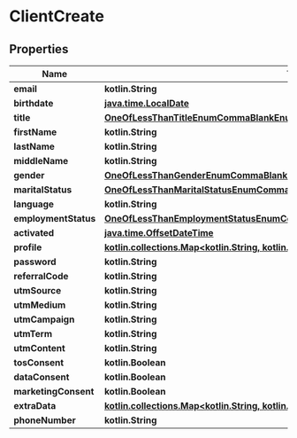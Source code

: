 
# ClientCreate

## Properties
Name | Type | Description | Notes
------------ | ------------- | ------------- | -------------
**email** | **kotlin.String** |  | 
**birthdate** | [**java.time.LocalDate**](java.time.LocalDate.md) |  |  [optional]
**title** | [**OneOfLessThanTitleEnumCommaBlankEnumCommaNullEnumGreaterThan**](OneOfLessThanTitleEnumCommaBlankEnumCommaNullEnumGreaterThan.md) |  |  [optional]
**firstName** | **kotlin.String** |  |  [optional]
**lastName** | **kotlin.String** |  |  [optional]
**middleName** | **kotlin.String** |  |  [optional]
**gender** | [**OneOfLessThanGenderEnumCommaBlankEnumCommaNullEnumGreaterThan**](OneOfLessThanGenderEnumCommaBlankEnumCommaNullEnumGreaterThan.md) |  |  [optional]
**maritalStatus** | [**OneOfLessThanMaritalStatusEnumCommaBlankEnumCommaNullEnumGreaterThan**](OneOfLessThanMaritalStatusEnumCommaBlankEnumCommaNullEnumGreaterThan.md) |  |  [optional]
**language** | **kotlin.String** |  |  [optional]
**employmentStatus** | [**OneOfLessThanEmploymentStatusEnumCommaBlankEnumCommaNullEnumGreaterThan**](OneOfLessThanEmploymentStatusEnumCommaBlankEnumCommaNullEnumGreaterThan.md) |  |  [optional]
**activated** | [**java.time.OffsetDateTime**](java.time.OffsetDateTime.md) |  |  [optional]
**profile** | [**kotlin.collections.Map&lt;kotlin.String, kotlin.Any&gt;**](kotlin.Any.md) |  |  [optional]
**password** | **kotlin.String** |  |  [optional]
**referralCode** | **kotlin.String** |  |  [optional]
**utmSource** | **kotlin.String** |  |  [optional]
**utmMedium** | **kotlin.String** |  |  [optional]
**utmCampaign** | **kotlin.String** |  |  [optional]
**utmTerm** | **kotlin.String** |  |  [optional]
**utmContent** | **kotlin.String** |  |  [optional]
**tosConsent** | **kotlin.Boolean** |  |  [optional]
**dataConsent** | **kotlin.Boolean** |  |  [optional]
**marketingConsent** | **kotlin.Boolean** |  |  [optional]
**extraData** | [**kotlin.collections.Map&lt;kotlin.String, kotlin.Any&gt;**](kotlin.Any.md) |  |  [optional]
**phoneNumber** | **kotlin.String** |  |  [optional]



